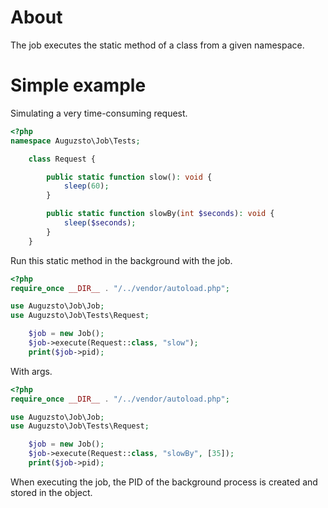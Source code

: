 # About
The job executes the static method of a class from a given namespace.

# Simple example
Simulating a very time-consuming request.
```php
<?php
namespace Auguzsto\Job\Tests;

    class Request {

        public static function slow(): void {
            sleep(60);
        }

        public static function slowBy(int $seconds): void {
            sleep($seconds);
        }
    }
```
Run this static method in the background with the job.
```php
<?php
require_once __DIR__ . "/../vendor/autoload.php";

use Auguzsto\Job\Job;
use Auguzsto\Job\Tests\Request;

    $job = new Job();
    $job->execute(Request::class, "slow");
    print($job->pid);
```

With args.
```php
<?php
require_once __DIR__ . "/../vendor/autoload.php";

use Auguzsto\Job\Job;
use Auguzsto\Job\Tests\Request;

    $job = new Job();
    $job->execute(Request::class, "slowBy", [35]);
    print($job->pid);
```
When executing the job, the PID of the background process is created and stored in the object.